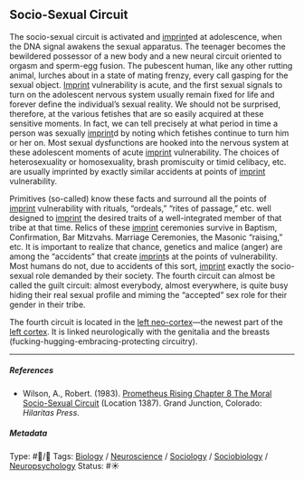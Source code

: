 ## Socio-Sexual Circuit

The socio-sexual circuit is activated and [imprint](Imprint.md)ed at adolescence, when the DNA signal awakens the sexual apparatus. The teenager becomes the bewildered possessor of a new body and a new neural circuit oriented to orgasm and sperm-egg fusion. The pubescent human, like any other rutting animal, lurches about in a state of mating frenzy, every call gasping for the sexual object. [Imprint](Imprint.md) vulnerability is acute, and the first sexual signals to turn on the adolescent nervous system usually remain fixed for life and forever define the individual’s sexual reality. We should not be surprised, therefore, at the various fetishes that are so easily acquired at these sensitive moments. In fact, we can tell precisely at what period in time a person was sexually [imprint](Imprint.md)d by noting which fetishes continue to turn him or her on. Most sexual dysfunctions are hooked into the nervous system at these adolescent moments of acute [imprint](Imprint.md) vulnerability. The choices of heterosexuality or homosexuality, brash promiscuity or timid celibacy, etc. are usually imprinted by exactly similar accidents at points of [imprint](Imprint.md) vulnerability.

Primitives (so-called) know these facts and surround all the points of [imprint](Imprint.md) vulnerability with rituals, “ordeals,” “rites of passage,” etc. well designed to [imprint](Imprint.md) the desired traits of a well-integrated member of that tribe at that time. Relics of these [imprint](Imprint.md) ceremonies survive in Baptism, Confirmation, Bar Mitzvahs. Marriage Ceremonies, the Masonic “raising,” etc. It is important to realize that chance, genetics and malice (anger) are among the “accidents” that create [imprint](Imprint.md)s at the points of vulnerability. Most humans do not, due to accidents of this sort, [imprint](Imprint.md) exactly the socio-sexual role demanded by their society. The fourth circuit can almost be called the guilt circuit: almost everybody, almost everywhere, is quite busy hiding their real sexual profile and miming the “accepted” sex role for their gender in their tribe.

The fourth circuit is located in the [left neo-cortex]()—the newest part of the [left cortex](). It is linked neurologically with the genitalia and the breasts (fucking-hugging-embracing-protecting circuitry).

---

##### References

* Wilson, A., Robert. (1983). [Prometheus Rising Chapter 8 The Moral Socio-Sexual Circuit](Prometheus%20Rising%20Chapter%208%20The%20Moral%20Socio-Sexual%20Circuit.md) (Location 1387). Grand Junction, Colorado: *Hilaritas Press*.

##### Metadata

Type: #🔵/🔵 
Tags: [Biology]() / [Neuroscience](Neuroscience.md) / [Sociology](Sociology.md) / [Sociobiology]() / [Neuropsychology](Neuropsychology.md)
Status: #☀️ 
